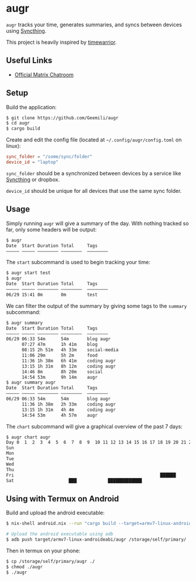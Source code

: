 # augr

`augr` tracks your time, generates summaries, and syncs between devices using
[Syncthing][].

This project is heavily inspired by [timewarrior][].

## Useful Links

- [Official Matrix Chatroom](https://matrix.to/#/!RMSJfJyCNLxdOzbmQG:geemili.xyz?via=geemili.xyz&via=matrix.org)

## Setup

Build the application:

```sh
$ git clone https://github.com/Geemili/augr
$ cd augr
$ cargo build
```

Create and edit the config file (located at `~/.config/augr/config.toml`
on linux):

```toml
sync_folder = "/some/sync/folder"
device_id = "laptop"
```

`sync_folder` should be a synchronized between devices by a service like
[Syncthing][] or dropbox.

`device_id` should be unique for all devices that use the same sync folder.

## Usage

Simply running `augr` will give a summary of the day. With nothing
tracked so far, only some headers will be output:

```sh
$ augr
Date  Start Duration Total     Tags
――――― ――――― ―――――――― ――――――――  ――――――――
```

The `start` subcommand is used to begin tracking your time:

```sh
$ augr start test
$ augr
Date  Start Duration Total     Tags
――――― ――――― ―――――――― ――――――――  ――――――――
06/29 15:41 0m       0m        test
```

We can filter the output of the summary by giving some tags to the `summary`
subcommand:

```sh
$ augr summary
Date  Start Duration Total     Tags
――――― ――――― ―――――――― ――――――――  ――――――――
06/29 06:33 54m      54m       blog augr
      07:27 47m      1h 41m    blog
      08:15 2h 51m   4h 33m    social-media
      11:06 29m      5h 2m     food
      11:36 1h 38m   6h 41m    coding augr
      13:15 1h 31m   8h 12m    coding augr
      14:46 8m       8h 20m    social
      14:54 53m      9h 14m    augr
$ augr summary augr
Date  Start Duration Total     Tags
――――― ――――― ―――――――― ――――――――  ――――――――
06/29 06:33 54m      54m       blog augr
      11:36 1h 38m   2h 33m    coding augr
      13:15 1h 31m   4h 4m     coding augr
      14:54 53m      4h 57m    augr
```

The `chart` subcommand will give a graphical overview of the past 7 days:

```sh
$ augr chart augr
Day 0  1  2  3  4  5  6  7  8  9  10 11 12 13 14 15 16 17 18 19 20 21 22 23 
Sun                                                                         
Mon                                                                         
Tue                                                                         
Wed                                                                         
Thu                                                                         
Fri                                                        ██████           
Sat                     ███            █████████████                        
```

## Using with Termux on Android

Build and upload the android executable:

```sh
$ nix-shell android.nix --run "cargo build --target=armv7-linux-androideabi"

# Upload the android executable using adb
$ adb push target/armv7-linux-androideabi/augr /storage/self/primary/
```

Then in termux on your phone:

```sh
$ cp /storage/self/primary/augr ./
$ chmod ./augr
$ ./augr
```

[timewarrior]: https://taskwarrior.org/docs/timewarrior/index.html
[Syncthing]: https://syncthing.net/
